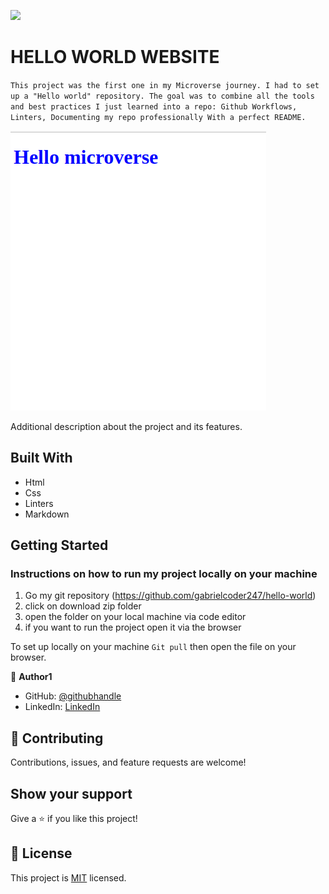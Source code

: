 ![](https://img.shields.io/badge/Microverse-blueviolet)

# HELLO WORLD WEBSITE

`This project was the first one in my Microverse journey. I had to set up a "Hello world" repository. The goal was to combine all the tools and best practices I just learned into a repo: Github Workflows, Linters, Documenting my repo professionally With a perfect README.`

![screenshot](images/screen-16.png)

Additional description about the project and its features.

## Built With

- Html
- Css
- Linters
- Markdown


## Getting Started
### Instructions on how to run my project locally on your machine
1. Go my git repository (https://github.com/gabrielcoder247/hello-world)
2. click on download zip folder
3. open the folder on your local machine via code editor
4. if you want to run the project open it via the browser

To set up locally on your machine `Git pull` then open the file on your browser.

👤 **Author1**

- GitHub: [@githubhandle](https://github.com/gabrielcoder247)
- LinkedIn: [LinkedIn](https://www.linkedin.com/in/gabriel-nwachukwu-209613173/)



## 🤝 Contributing

Contributions, issues, and feature requests are welcome!


## Show your support

Give a ⭐️ if you like this project!


## 📝 License

This project is [MIT](./MIT.md) licensed.
